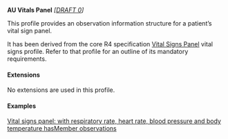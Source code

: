 **AU Vitals Panel** *[[DRAFT 0](guidance.html)]*

This profile provides an observation information structure for a patient’s vital sign panel.

It has been derived from the core R4 specification [Vital Signs Panel](http://hl7.org/fhir/StructureDefinition/vitalspanel) vital signs profile. 
Refer to that profile for an outline of its mandatory requirements.


#### Extensions

No extensions are used in this profile.


#### Examples

[Vital signs panel: with respiratory rate, heart rate, blood pressure and body temperature hasMember observations](Observation-vitalspanel-example0.html)
